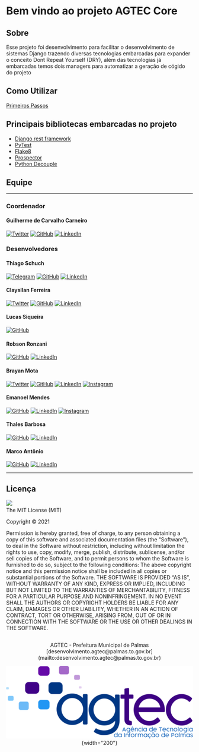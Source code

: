# Bem vindo ao projeto AGTEC Core

## Sobre

Esse projeto foi desenvolvimento para facilitar o desenvolvimento de sistemas Django trazendo diversas tecnologias
embarcadas para expander o conceito Dont Repeat Yourself (DRY), além das tecnologias já embarcadas temos dois managers
para automatizar a geração de cógido do projeto

## Como Utilizar

[Primeiros Passos](/documentacao-agtec-core/aprenda_a_usar/)

## Principais bibliotecas embarcadas no projeto

* [Django rest framework](https://www.django-rest-framework.org/)
* [PyTest](https://pypi.org/project/pytest/)
* [Flake8](https://pypi.org/project/flake8/)
* [Prospector](https://pypi.org/project/prospector/)
* [Python Decouple](https://pypi.org/project/python-decouple/)

## Equipe

--------------------------------------------

### Coordenador

#### Guilherme de Carvalho Carneiro

[![Twitter](https://img.shields.io/badge/Twitter-%231DA1F2.svg?style=for-the-badge&logo=Twitter&logoColor=white)](https://twitter.com/GCarneiro)
[![GitHub](https://img.shields.io/badge/github-%23121011.svg?style=for-the-badge&logo=github&logoColor=white)](https://github.com/guilhermecarvalhocarneiro)
[![LinkedIn](https://img.shields.io/badge/linkedin-%230077B5.svg?style=for-the-badge&logo=linkedin&logoColor=white)](https://www.linkedin.com/in/guilhermecarvalho/)

### Desenvolvedores

#### Thiago Schuch

[![Telegram](https://img.shields.io/badge/Telegram-26A5E4?style=for-the-badge&logo=telegram&logoColor=white)](https://t.me/thigschuch)
[![GitHub](https://img.shields.io/badge/github-%23121011.svg?style=for-the-badge&logo=github&logoColor=white)](https://github.com/thigschuch)
[![LinkedIn](https://img.shields.io/badge/linkedin-%230077B5.svg?style=for-the-badge&logo=linkedin&logoColor=white)](https://linkedin.com/in/thiago-schuch)

#### Claysllan Ferreira

[![Twitter](https://img.shields.io/badge/Twitter-%231DA1F2.svg?style=for-the-badge&logo=Twitter&logoColor=white)](https://www.twitter.com/claysllanxavier/)
[![GitHub](https://img.shields.io/badge/github-%23121011.svg?style=for-the-badge&logo=github&logoColor=white)](https://github.com/claysllanxavier)
[![LinkedIn](https://img.shields.io/badge/linkedin-%230077B5.svg?style=for-the-badge&logo=linkedin&logoColor=white)](https://www.linkedin.com/in/claysllanxavier/)

#### Lucas Siqueira

[![GitHub](https://img.shields.io/badge/github-%23121011.svg?style=for-the-badge&logo=github&logoColor=white)](https://github.com/lucas-siqueira)

#### Robson Ronzani

[![GitHub](https://img.shields.io/badge/github-%23121011.svg?style=for-the-badge&logo=github&logoColor=white)](https://github.com/ronzani)
[![LinkedIn](https://img.shields.io/badge/linkedin-%230077B5.svg?style=for-the-badge&logo=linkedin&logoColor=white)](https://www.linkedin.com/in/robson-ronzani/)

#### Brayan Mota

[![Twitter](https://img.shields.io/badge/Twitter-%231DA1F2.svg?style=for-the-badge&logo=Twitter&logoColor=white)](https://twitter.com/brayan_ncm)
[![GitHub](https://img.shields.io/badge/github-%23121011.svg?style=for-the-badge&logo=github&logoColor=white)](https://github.com/BrayanMota)
[![LinkedIn](https://img.shields.io/badge/linkedin-%230077B5.svg?style=for-the-badge&logo=linkedin&logoColor=white)](https://linkedin.com/in/brayan-mota)
[![Instagram](https://img.shields.io/badge/instagram-%23E4405F.svg?style=for-the-badge&logo=instagram&logoColor=white)](https://www.instagram.com/brayanmotaa/)

#### Emanoel Mendes

[![GitHub](https://img.shields.io/badge/github-%23121011.svg?style=for-the-badge&logo=github&logoColor=white)](https://github.com/emanoelmendes2)
[![LinkedIn](https://img.shields.io/badge/linkedin-%230077B5.svg?style=for-the-badge&logo=linkedin&logoColor=white)](https://www.linkedin.com/in/emanoel-mendes/)
[![Instagram](https://img.shields.io/badge/instagram-%23E4405F.svg?style=for-the-badge&logo=instagram&logoColor=white)](https://www.instagram.com/emmmagalhaes/)

#### Thales Barbosa

[![GitHub](https://img.shields.io/badge/github-%23121011.svg?style=for-the-badge&logo=github&logoColor=white)](https://github.com/tbblack)
[![LinkedIn](https://img.shields.io/badge/linkedin-%230077B5.svg?style=for-the-badge&logo=linkedin&logoColor=white)](https://www.linkedin.com/in/thales-barbosa-de-oliveira/)

#### Marco Antônio

[![GitHub](https://img.shields.io/badge/github-%23121011.svg?style=for-the-badge&logo=github&logoColor=white)](https://github.com/Tche-Marco)
[![LinkedIn](https://img.shields.io/badge/linkedin-%230077B5.svg?style=for-the-badge&logo=linkedin&logoColor=white)](https://www.linkedin.com/in/tch%C3%AA/)

--------------------------------------------

## Licença

![](https://img.shields.io/pypi/l/scanapi)  
The MIT License (MIT)

Copyright © 2021

Permission is hereby granted, free of charge, to any person obtaining a copy of this software and associated
documentation files (the “Software”), to deal in the Software without restriction, including without limitation the
rights to use, copy, modify, merge, publish, distribute, sublicense, and/or sell copies of the Software, and to permit
persons to whom the Software is furnished to do so, subject to the following conditions:
The above copyright notice and this permission notice shall be included in all copies or substantial portions of the
Software.
THE SOFTWARE IS PROVIDED “AS IS”, WITHOUT WARRANTY OF ANY KIND, EXPRESS OR IMPLIED, INCLUDING BUT NOT LIMITED TO THE
WARRANTIES OF MERCHANTABILITY, FITNESS FOR A PARTICULAR PURPOSE AND NONINFRINGEMENT. IN NO EVENT SHALL THE AUTHORS OR
COPYRIGHT HOLDERS BE LIABLE FOR ANY CLAIM, DAMAGES OR OTHER LIABILITY, WHETHER IN AN ACTION OF CONTRACT, TORT OR
OTHERWISE, ARISING FROM, OUT OF OR IN CONNECTION WITH THE SOFTWARE OR THE USE OR OTHER DEALINGS IN THE SOFTWARE.

##

<center>
AGTEC - Prefeitura Municipal de Palmas<br>
[desenvolvimento.agtec@palmas.to.gov.br](mailto:desenvolvimento.agtec@palmas.to.gov.br)

![AGTEC](assets/logo_agtec.svg){width="200"}
</center>

